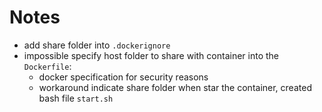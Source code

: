 # Notes
* add share folder into `.dockerignore`
* impossible specify host folder to share with container into the `Dockerfile`:
    * docker specification for security reasons
    * workaround indicate share folder when star the container, created bash file `start.sh`
